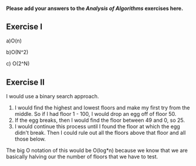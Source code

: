 #### Please add your answers to the **_Analysis of Algorithms_** exercises here.

## Exercise I

a)O(n)

b)O(N^2)

c) O(2^N)

## Exercise II

I would use a binary search approach.

1. I would find the highest and lowest floors and make my first try from the middle. So if I had floor 1 - 100, I would drop an egg off of floor 50.
2. If the egg breaks, then I would find the floor between 49 and 0, so 25.
3. I would continue this process until I found the floor at which the egg didn't break. Then I could rule out all the floors above that floor and all those below.

The big O notation of this would be O(log\*n) because we know that we are basically halving our the number of floors that we have to test.
